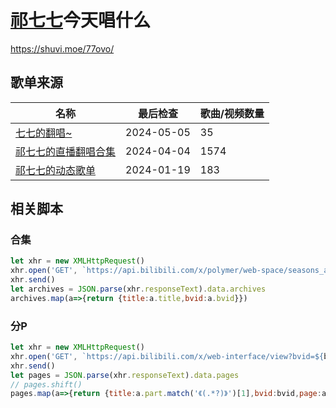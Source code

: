 # [祁七七](https://live.bilibili.com/27573773)今天唱什么
https://shuvi.moe/77ovo/
## 歌单来源
|名称|最后检查|歌曲/视频数量|
|-----|-----|-----|
|[七七的翻唱~](https://space.bilibili.com/3493137920035605/channel/collectiondetail?sid=1535671&ctype=0)|2024-05-05|35|
|[祁七七的直播翻唱合集](https://space.bilibili.com/47275989/channel/seriesdetail?sid=3580738)|2024-04-04|1574|
|[祁七七的动态歌单](https://t.bilibili.com/814493547863474280)|2024-01-19|183|
## 相关脚本
### 合集
```javascript
let xhr = new XMLHttpRequest()
xhr.open('GET', `https://api.bilibili.com/x/polymer/web-space/seasons_archives_list?mid=${uid}&season_id=${sid}&sort_reverse=false&page_num=1&page_size=100`, false)
xhr.send()
let archives = JSON.parse(xhr.responseText).data.archives
archives.map(a=>{return {title:a.title,bvid:a.bvid}})
```
### 分P
```javascript
let xhr = new XMLHttpRequest()
xhr.open('GET', `https://api.bilibili.com/x/web-interface/view?bvid=${bvid}`, false)
xhr.send()
let pages = JSON.parse(xhr.responseText).data.pages
// pages.shift()
pages.map(a=>{return {title:a.part.match('《(.*?)》')[1],bvid:bvid,page:a.page}})
```

